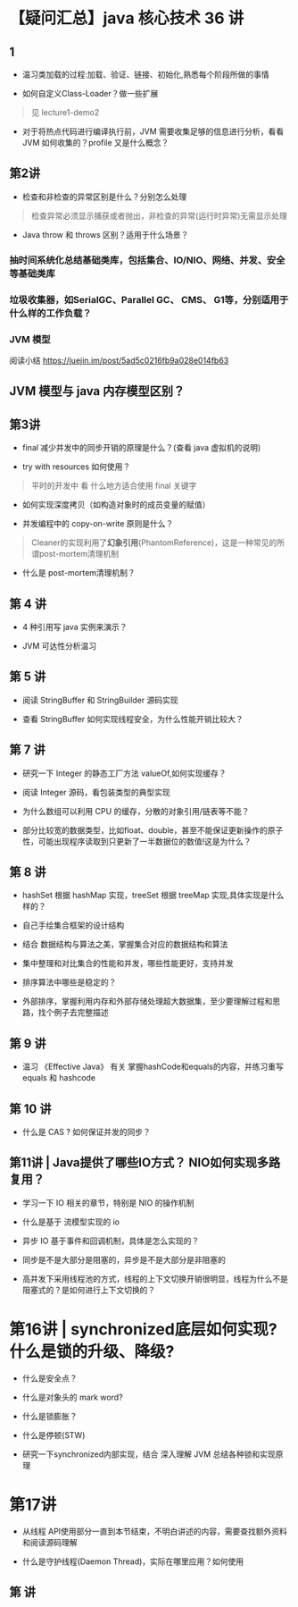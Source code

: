 【疑问汇总】java 核心技术 36 讲
=======

## 1

- 温习类加载的过程:加载、验证、链接、初始化,熟悉每个阶段所做的事情

- 如何自定义Class-Loader？做一些扩展

> 见 lecture1-demo2

- 对于将热点代码进行编译执行前，JVM 需要收集足够的信息进行分析，看看 JVM 如何收集的？profile 又是什么概念？



## 第2讲

- 检查和非检查的异常区别是什么？分别怎么处理

> 检查异常必须显示捕获或者抛出，非检查的异常(运行时异常)无需显示处理

- Java throw 和 throws 区别？适用于什么场景？

### 抽时间系统化总结基础类库，包括集合、IO/NIO、网络、并发、安全等基础类库

### 垃圾收集器，如SerialGC、Parallel GC、 CMS、 G1等，分别适用于什么样的工作负载？


### JVM 模型

阅读小结 https://juejin.im/post/5ad5c0216fb9a028e014fb63

## JVM 模型与 java 内存模型区别？

## 第3讲

- final 减少并发中的同步开销的原理是什么？(查看 java 虚拟机的说明)

- try with resources 如何使用？

> 平时的开发中 看 什么地方适合使用 final 关键字

- 如何实现深度拷贝（如构造对象时的成员变量的赋值）

- 并发编程中的 copy-on-write 原则是什么？

> Cleaner的实现利用了**幻象引用**(PhantomReference)，这是一种常见的所谓post-mortem清理机制

- 什么是 post-mortem清理机制？

## 第 4 讲

- 4 种引用写 java 实例来演示？

- JVM 可达性分析温习

## 第 5 讲

- 阅读 StringBuffer 和 StringBuilder 源码实现

- 查看 StringBuffer 如何实现线程安全，为什么性能开销比较大？


## 第 7 讲

- 研究一下 Integer 的静态工厂方法 valueOf,如何实现缓存？

- 阅读  Integer 源码，看包装类型的典型实现

- 为什么数组可以利用 CPU 的缓存，分散的对象引用/链表等不能？

- 部分比较宽的数据类型，比如float、double，甚至不能保证更新操作的原子性，可能出现程序读取到只更新了一半数据位的数值!这是为什么？


## 第 8 讲

- hashSet 根据 hashMap 实现，treeSet 根据 treeMap 实现,具体实现是什么样的？

- 自己手绘集合框架的设计结构

- 结合 数据结构与算法之美，掌握集合对应的数据结构和算法

- 集中整理和对比集合的性能和并发，哪些性能更好，支持并发

- 排序算法中哪些是稳定的？

- 外部排序，掌握利用内存和外部存储处理超大数据集，至少要理解过程和思路，找个例子去完整描述

## 第 9 讲

- 温习 《Effective Java》 有关 掌握hashCode和equals的内容，并练习重写 equals 和 hashcode

## 第 10 讲

- 什么是 CAS ? 如何保证并发的同步？

## 第11讲 | Java提供了哪些IO方式？ NIO如何实现多路复用？

- 学习一下 IO 相关的章节，特别是 NIO 的操作机制

- 什么是基于 流模型实现的 io

- 异步 IO 基于事件和回调机制，具体是怎么实现的？

- 同步是不是大部分是阻塞的，异步是不是大部分是非阻塞的

- 高并发下采用线程池的方式，线程的上下文切换开销很明显，线程为什么不是阻塞式的？是如何进行上下文切换的？

##

# 第16讲 | synchronized底层如何实现?什么是锁的升级、降级?

- 什么是安全点？

- 什么是对象头的 mark word? 

- 什么是锁膨胀？

- 什么是停顿(STW)

- 研究一下synchronized内部实现，结合 深入理解 JVM 总结各种锁和实现原理


# 第17讲

- 从线程 API使用部分一直到本节结束，不明白讲述的内容，需要查找额外资料和阅读源码理解

- 什么是守护线程(Daemon Thread)，实际在哪里应用？如何使用



## 第 讲
